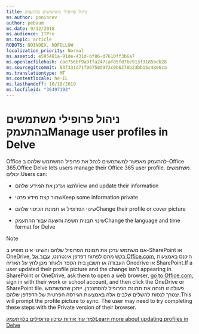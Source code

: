 ```yaml
---
title: ניהול פרופילי משתמשים בהתעמק
ms.author: ponincev
author: pebaum
ms.date: 9/12/2018
ms.audience: ITPro
ms.topic: article
ROBOTS: NOINDEX, NOFOLLOW
localization_priority: Normal
ms.assetid: e595481a-91de-431d-bf86-d7610ff3b6a7
ms.openlocfilehash: cae756bf9a9ffa247cafd5fd76e913f3185bdb28
ms.sourcegitcommit: 037331d71f06750d972c0b6278b23bb15c4806ca
ms.translationtype: MT
ms.contentlocale: he-IL
ms.lasthandoff: 10/18/2019
ms.locfileid: "36497192"
---
```

# <a name="manage-user-profiles-in-delve"></a><span data-ttu-id="6a25f-102">ניהול פרופילי משתמשים בהתעמק</span><span class="sxs-lookup"><span data-stu-id="6a25f-102">Manage user profiles in Delve</span></span>

<span data-ttu-id="6a25f-103">Office להתעמק מאפשר למשתמשים לנהל את פרופיל המשתמש שלהם ב-Office 365.</span><span class="sxs-lookup"><span data-stu-id="6a25f-103">Office Delve lets users manage their Office 365 user profile.</span></span> <span data-ttu-id="6a25f-104">משתמשים יכולים:</span><span class="sxs-lookup"><span data-stu-id="6a25f-104">Users can:</span></span>
  
- <span data-ttu-id="6a25f-105">הצג ועדכן את המידע שלהם</span><span class="sxs-lookup"><span data-stu-id="6a25f-105">View and update their information</span></span>
    
- <span data-ttu-id="6a25f-106">שמור קצת מידע פרטי</span><span class="sxs-lookup"><span data-stu-id="6a25f-106">Keep some information private</span></span>
    
- <span data-ttu-id="6a25f-107">שינוי הפרופיל או תמונת הכיסוי שלהם</span><span class="sxs-lookup"><span data-stu-id="6a25f-107">Change their profile or cover picture</span></span>
    
- <span data-ttu-id="6a25f-108">שינוי תבנית השפה והשעה עבור ההתעמק</span><span class="sxs-lookup"><span data-stu-id="6a25f-108">Change the language and time format for Delve</span></span>
    
> [!NOTE]
> <span data-ttu-id="6a25f-109">אם משתמש עדכן את תמונת הפרופיל שלהם והשינוי אינו מופיע ב-SharePoint או OneDrive, בקש מהם לפתוח דפדפן אינטרנט, [עבור אל Office.com](https://www.office.com), היכנס באמצעות העבודה או חשבון בית הספר ולאחר מכן לחץ על האריח Onedrive או SharePoint.</span><span class="sxs-lookup"><span data-stu-id="6a25f-109">If a user updated their profile picture and the change isn't appearing in SharePoint or OneDrive, ask them to open a web browser, [go to Office.com](https://www.office.com), sign in with their work or school account, and then click the OneDrive or SharePoint tile.</span></span> <span data-ttu-id="6a25f-110">פעולה זו תנחה את תמונת הפרופיל להסתנכרן. ייתכן שהמשתמש יצטרך לנסות להשלים שלבים אלה באמצעות הגירסה הפרטית של הדפדפן שלהם.</span><span class="sxs-lookup"><span data-stu-id="6a25f-110">This will prompt the profile picture to sync. The user may need to try completing these steps with the Private version of their browser.</span></span> 
  
[<span data-ttu-id="6a25f-111">למד עוד אודות עדכון פרופילים בלהתעמק</span><span class="sxs-lookup"><span data-stu-id="6a25f-111">Learn more about updating profiles in Delve</span></span>](https://go.microsoft.com/fwlink/?linkid=735070)
  

